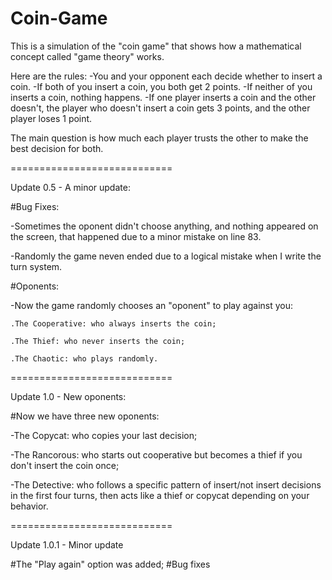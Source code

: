 # Coin-Game
This is a simulation of the "coin game" that shows how a mathematical concept called "game theory" works.

Here are the rules:
-You and your opponent each decide whether to insert a coin.
-If both of you insert a coin, you both get 2 points.
-If neither of you inserts a coin, nothing happens.
-If one player inserts a coin and the other doesn't, the player who doesn't insert a coin gets 3 points, and the other player loses 1 point.

The main question is how much each player trusts the other to make the best decision for both.

============================

Update 0.5 - A minor update:

#Bug Fixes:

  -Sometimes the oponent didn't choose anything, and nothing appeared on the screen, that happened due to a minor mistake on line 83.
  
  -Randomly the game neven ended due to a logical mistake when I write the turn system.
  
#Oponents:

  -Now the game randomly chooses an "oponent" to play against you:
  
    .The Cooperative: who always inserts the coin;
    
    .The Thief: who never inserts the coin;
    
    .The Chaotic: who plays randomly.
 
============================ 

Update 1.0 - New oponents:

#Now we have three new oponents:

  -The Copycat: who copies your last decision;
  
  -The Rancorous: who starts out cooperative but becomes a thief if you don't insert the coin once;
  
  -The Detective: who follows a specific pattern of insert/not insert decisions in the first four turns, then acts like a thief or copycat depending on your behavior.

============================

Update 1.0.1 - Minor update

#The "Play again" option was added;
#Bug fixes